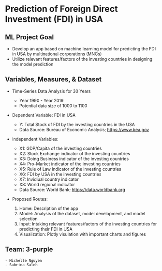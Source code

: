 # **Prediction of Foreign Direct Investment (FDI) in USA**

## ML Project Goal
* Develop an app based on machine learning model for predicting the FDI in USA by multinational corporations (MNCs)
* Utilize relevant features/factors of the investing countries in designing the model prediction 

## Variables, Measures, & Dataset 
* Time-Series Data Analysis for 30 Years
    - Year 1990 - Year 2019
    - Potential data size of 1000 to 1100  
    
* Dependent Variable: FDI in USA
    - Y: Total Stock of FDI by the investing countries in the USA
    - Data Source: Bureau of Economic Analysis; https://www.bea.gov    
    
* Independent Variables:
    - X1: GDP/Capita of the investing countries
    - X2: Stock Exchange indicator of the investing countries
    - X3: Doing Business indicator of the investing countries 
    - X4: Pro-Market indicator of the investing countries 
    - X5: Rule of Law indicator of the investing countries
    - X6: FDI by USA in the investing countries 
    - X7: Invidiual country indicator
    - X8: World regional indicator    
    - Data Source: World Bank; https://data.worldbank.org    
    
* Proposed Routes:
    1. Home: Description of the app
    2. Model: Analysis of the dataset, model development, and model selection 
    3. Input: Intaking relevant features/factors of the investing countries for predicting their FDI in USA
    4. Visualization: Plotly visulation with important charts and figures
    
## Team: 3-purple
    - Michelle Nguyen
    - Sabrina Saleh
    
